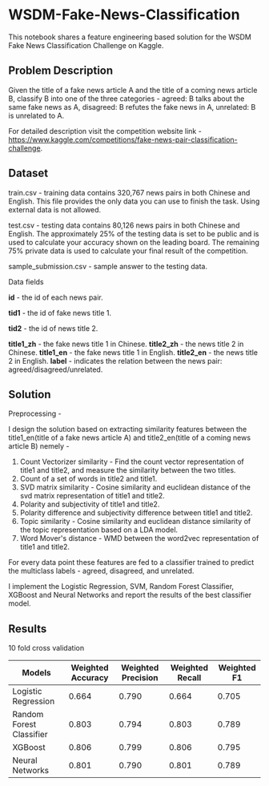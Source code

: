 # WSDM-Fake-News-Classification
This notebook shares a feature engineering based solution for the WSDM Fake News Classification Challenge on Kaggle.

## Problem Description

Given the title of a fake news article A and the title of a coming news article B, classify B into one of the three categories - 
agreed: B talks about the same fake news as A, disagreed: B refutes the fake news in A, unrelated: B is unrelated to A.

For detailed description visit the competition website link - https://www.kaggle.com/competitions/fake-news-pair-classification-challenge.

## Dataset

train.csv - training data contains 320,767 news pairs in both Chinese and English. This file provides the only data you can use to finish the task. Using external data is not allowed.

test.csv - testing data contains 80,126 news pairs in both Chinese and English. The approximately 25% of the testing data is set to be public and is used to calculate your accuracy shown on the leading board. The remaining 75% private data is used to calculate your final result of the competition.

sample_submission.csv - sample answer to the testing data.

Data fields

**id** - the id of each news pair.  

**tid1** - the id of fake news title 1.  

**tid2** - the id of news title 2.  

**title1_zh** - the fake news title 1 in Chinese.
**title2_zh** - the news title 2 in Chinese.
**title1_en** - the fake news title 1 in English.
**title2_en** - the news title 2 in English.
**label** - indicates the relation between the news pair: agreed/disagreed/unrelated.

## Solution

Preprocessing - 

I design the solution based on extracting similarity features between the title1_en(title of a fake news article A) and title2_en(title of a coming news article B) nemely - 
1. Count Vectorizer similarity - Find the count vector representation of title1 and title2, and measure the similarity between the two titles.
2. Count of a set of words in title2 and title1.
3. SVD matrix similarity - Cosine similarity and euclidean distance of the svd matrix representation of title1 and title2.
4. Polarity and subjectivity of title1 and title2.
5. Polarity difference and subjectivity difference between title1 and title2.
6. Topic similarity - Cosine similarity and euclidean distance similarity of the topic representation based on a LDA model.
7. Word Mover's distance - WMD between the word2vec representation of title1 and title2.

For every data point these features are fed to a classifier trained to predict the multiclass labels - agreed, disagreed, and unrelated.

I implement the Logistic Regression, SVM, Random Forest Classifier, XGBoost and Neural Networks and report the results of the best classifier model. 

## Results

10 fold cross validation

| Models | Weighted Accuracy | Weighted Precision | Weighted Recall | Weighted F1 |
| ------------- | ------------- | ------------- | ------------- | ------------- |
| Logistic Regression  | 0.664  | 0.790  | 0.664  | 0.705 |
| Random Forest Classifier | 0.803 | 0.794 | 0.803 | 0.789 |
| XGBoost | 0.806 | 0.799 | 0.806 | 0.795 |
| Neural Networks | 0.801  | 0.790 | 0.801 | 0.789 |
